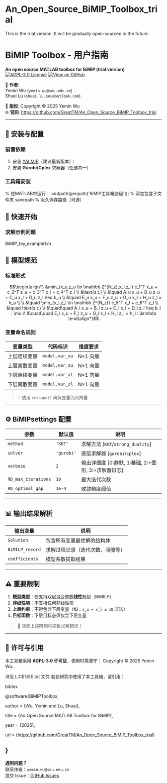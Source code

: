# An_Open_Source_BiMIP_Toolbox_trial
This is the trial version. It will be gradually open-sourced in the future.
# BiMIP Toolbox - 用户指南
**An open source MATLAB toolbox for BiMIP (trial version)**  
[![AGPL-3.0 License](https://img.shields.io/badge/License-AGPL--3.0-blue.svg)](LICENSE.txt)
[![View on GitHub](https://img.shields.io/badge/GitHub-Repository-brightgreen)](https://github.com/GreatTM/An_Open_Source_BiMIP_Toolbox_trial)

👤 **作者**:  
Yemin Wu (`yemin.wu@seu.edu.cn`)  
Shuai Lu (`shuai.lu.seu@outlook.com`)  

📜 **版权**: Copyright © 2025 Yemin Wu  
🌐 **官网**: https://github.com/GreatTM/An_Open_Source_BiMIP_Toolbox_trial  

---

## 🔧 安装与配置
### 前置依赖
1. 安装 [YALMIP](https://yalmip.github.io/)（建议最新版本）：
2. 安装 **Gurobi/Cplex** 求解器（任选其一）

### 工具箱安装
% 在MATLAB中运行：
addpath(genpath('BiMIP工具箱路径'));  % 添加包含子文件夹
savepath                           % 永久保存路径（可选）

## 🚀 快速开始
### 求解示例问题
BiMIP_toy_example1.m

## 📐 模型规范
### 标准形式
$$\begin{align*}
&\min_{x_u,z_u \in \mathbb Z^{N_z},x_l,z_l} c_1^T x_u + c_2^T z_u + c_3^T x_l + c_4^T z_l \\
&\text{s.t.} \\
&\quad A_u x_u + B_u z_u + C_u x_l + D_u z_l \leq b_u \\
&\quad E_u x_u + F_u z_u + G_u x_l + H_u z_l = h_u \\
\\
&\quad \min_{x_l,z_l \in \mathbb Z^{N_z}} c_5^T x_l + c_6^T z_l \\
&\quad \text{s.t.} \\
&\quad\quad A_l x_u + B_l z_u + C_l x_l + D_l z_l \leq b_l : \mu \\
&\quad\quad E_l x_u + F_l z_u + G_l x_l + H_l z_l = h_l : \lambda 
\end{align*}$$

### 变量命名规则
| 变量类型         | 代码标识      | 维度要求 |
|------------------|--------------|----------|
| 上层连续变量     | `model.var_xu` | N×1 向量 |
| 上层离散变量     | `model.var_zu` | N×1 向量 |
| 下层连续变量     | `model.var_xl` | N×1 向量 |
| 下层离散变量     | `model.var_zl` | N×1 向量 |

> 💡 使用 `reshape()` 确保变量为列向量

---

## ⚙️ BiMIPsettings 配置
| 参数 | 默认值 | 说明 |
|------|---------|------|
| `method` | `'KKT'` | 求解方法 [`KKT`/`strong_duality`] |
| `solver` | `'gurobi'` | 底层求解器 [`gurobi`/`cplex`] |
| `verbose` | `2` | 输出详细度 [0:静默, 1:基础, 2:+图形, 3:+求解器日志] |
| `RD_max_iterations` | `10` | 最大迭代次数 |
| `RD_optimal_gap` | `1e-4` | 收敛精度阈值 |

---

## 📊 输出结果解析
| 输出变量 | 说明 |
|----------|------|
| `Solution` | 包含所有变量最优解的结构体 |
| `BiMILP_record` | 求解过程记录（迭代次数、间隙等） |
| `coefficients` | 模型系数提取结果 |

---

## ⚠️ 重要限制
1. **模型类型**：仅支持双层混合整数**线性**规划（BiMILP）
2. **非线性项**：不支持任何非线性项
3. **上层约束**：不得包含下层变量（如：`x_u + x_l ≤ 10` 非法）
4. **目标函数**：下层目标必须仅含下层变量

> 📌 违反上述限制将导致求解错误！

---

## 📜 许可与引用
本工具箱采用 **AGPL-3.0 许可证**，使用时需遵守：
Copyright © 2025 Yemin Wu.

详见 LICENSE.txt 文件
若在研究中使用了本工具箱，请引用：

bibtex

@software{BiMIPToolbox,

author = {Wu, Yemin and Lu, Shuai},

title = {An Open Source MATLAB Toolbox for BiMIP},

year = {2025},

url = {https://github.com/GreatTM/An_Open_Source_BiMIP_Toolbox_trial}

}
---

**遇到问题？**  
联系作者：`yemin.wu@seu.edu.cn`  
提交 Issue：[GitHub Issues](https://github.com/GreatTM/An_Open_Source_BiMIP_Toolbox_trial/issues)